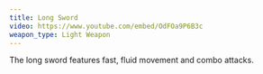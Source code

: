 ```yaml
---
title: Long Sword
video: https://www.youtube.com/embed/OdFOa9P6B3c
weapon_type: Light Weapon
---
```


The long sword features fast, fluid movement and combo attacks.
